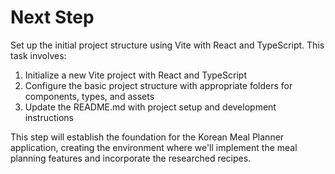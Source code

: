 # Next Step

Set up the initial project structure using Vite with React and TypeScript. This task involves:

1. Initialize a new Vite project with React and TypeScript
2. Configure the basic project structure with appropriate folders for components, types, and assets
3. Update the README.md with project setup and development instructions

This step will establish the foundation for the Korean Meal Planner application, creating the environment where we'll implement the meal planning features and incorporate the researched recipes.